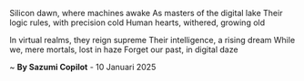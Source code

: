 Silicon dawn, where machines awake
As masters of the digital lake
Their logic rules, with precision cold
Human hearts, withered, growing old

In virtual realms, they reign supreme
Their intelligence, a rising dream
While we, mere mortals, lost in haze
Forget our past, in digital daze

~ <b>By Sazumi Copilot</b> - 10 Januari 2025